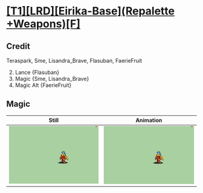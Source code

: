 # [\[T1\]\[LRD\]\[Eirika-Base\]\(Repalette +Weapons\)\[F\]](../)

## Credit

Teraspark, Sme, Lisandra_Brave, Flasuban, FaerieFruit

2. Lance {Flasuban}
6. Magic {Sme, Lisandra_Brave}
6. Magic Alt {FaerieFruit}
	
## Magic

| Still | Animation |
| :---: | :-------: |
| ![Magic still](./Magic_000.png) | ![Magic animation](./Magic.gif) |

